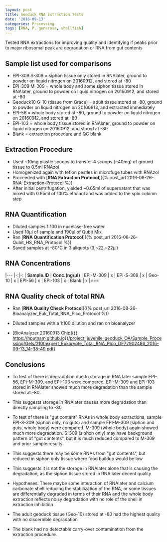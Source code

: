 ```yaml
---
layout: post
title: Geoduck RNA Extraction Tests
date: '2016-09-13'
categories: Processing
tags: [RNA, P. generosa, shellfish]
---
```


Tested RNA extractions for improving quality and identifying if peaks prior to major ribosomal peak are degradation or RNA from gut contents

## Sample list used for comparisons  
* EPI-309 S-309 = siphon tissue only stored in RNAlater, ground to powder on liquid nitrogen on 20160912, and stored at -80
* EPI-309 M-309 = whole body and some siphon tissue stored in RNAlater, ground to powder on liquid nitrogen on 20160912, and stored at -80 
* Geoduck10 G-10 (tissue from Grace) = adult tissue stored at -80, ground to powder on liquid nitrogen on 20160913, and extracted immediately
* EPI-56 = whole body stored at -80, ground to powder on liquid nitrogen on 20160912, and stored at -80
* EPI-103 = whole body tissue stored in RNAlater, ground to powder on liquid nitrogen on 20160912, and stored at -80
* Blank = extraction procedure and QC blank

## Extraction Procedure
* Used ~10mg plastic scoops to transfer 4 scoops (~40mg) of ground tissue to 0.5ml RNAzol
* Homogenized again with teflon pestles in microfuge tubes with RNAzol
* Proceeded with [**RNA Extraction Protocol**]({% post_url 2016-08-26-RNA-Extraction-Protocol %})
* After initial centrifugation, yielded ~0.65ml of supernatant that was mixed with 0.65ml of 100% ethanol and was added to the spin column step

## RNA Quantification 
* Diluted samples 1:100 in nucelase-free water
* Used 10µl of sample and 190µl of Qubit Mix
* Ran [**RNA Quantification Protocol**]({% post_url 2016-08-26-Qubit_HS_RNA_Protocol %})
* Saved samples at -80°C in 3 aliquots (3,~22,~22µl)

## RNA Concentrations

|---
|-:|-:
| **Sample.ID** | **Conc.(ng/µl)** 
| EPI-M-309 | x
| EPI-S-309 |  x
| Geo-10 | x
| EPI-56 | x 
| EPI-103  | x 
| Blank | x
|===


## RNA Quality check of total RNA
* Ran [**RNA Quality Check Protocol**]({% post_url 2016-08-26-Bioanalyzer_Euk_Total_RNA_Pico_Protocol %})

* Diluted samples with a 1:100 dilution and ran on bioanalyzer
* [BioAnalyzer 20160913 Chip]({{ https://hputnam.github.io}}/project_juvenile_geoduck_OA/Sample_Processing/Gels/2100expert_Eukaryote_Total_RNA_Pico_DE72902486_2016-09-13_14-38-49.pdf)

## Conclusions
* To test of there is degradation due to storage in RNA later sample EPI-56, EPI-M-309, and EPI-103 were compared. EPI-M-309 and EPI-103 stored in RNAlater showed much more degradation than the sample stored at -80.
* This suggests storage in RNAlater causes more degradation than directly sampling to -80

* To test of there is "gut content" RNAs in whole body extractions, sample EPI-S-309 (siphon only, no guts) and sample EPI-M-309 (siphon and guts, whole body) were compared. M-309 (whole body) again showed much more degradation. S-309 (siphon only) may have background pattern of "gut contents", but it is much reduced compared to M-309 and prior sample results.
* This suggests there may be some RNAs from "gut contents", but reduced in siphon only tissue where food buildup would be low
* This suggests it is not the storage in RNAlater alone that is causing the degradation, as the siphon tissue stored in RNA later decent quality
* Hypotheses: There maybe some interaction of RNAlater and calcium carbonate shell reducing the stabilization of the RNA, or some tissues are differentially degraded in terms of their RNA and the whole body extraction reflects noisy degradation with no role of the shell in extraction inhibition

* The adult geoduck tissue (Geo-10) stored at -80 had the highest quality with no discernible degradation
* The blank had no detectable carry-over contamination from the extraction procedure.